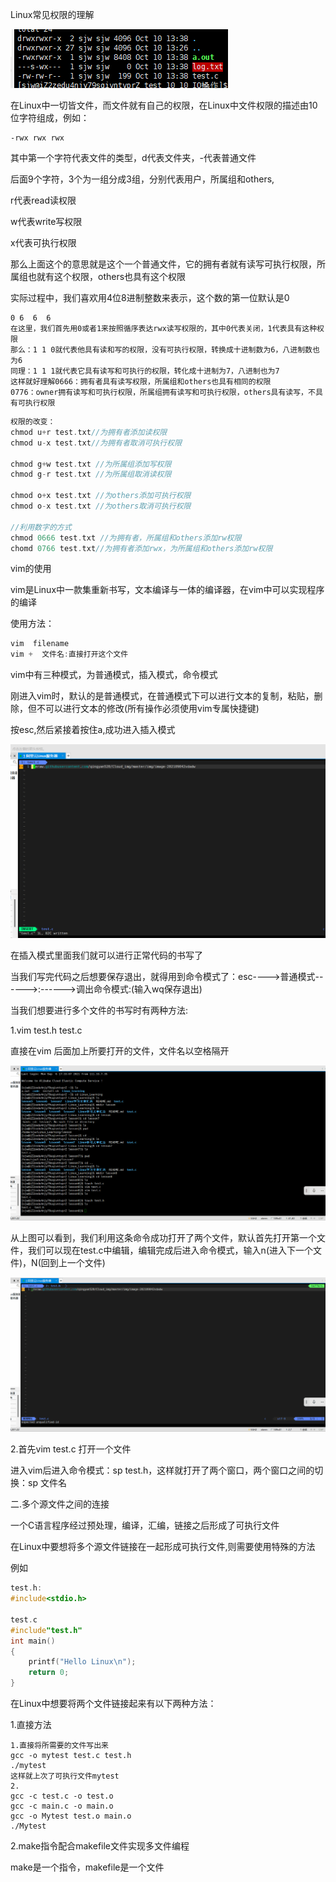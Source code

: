 Linux常见权限的理解

![image-20211010134952633](https://raw.githubusercontent.com/qingyan520/Cloud_img/master/img/image-20211010134952633.png)

在Linux中一切皆文件，而文件就有自己的权限，在Linux中文件权限的描述由10位字符组成，例如：

```shell
-rwx rwx rwx
```

其中第一个字符代表文件的类型，d代表文件夹，-代表普通文件

后面9个字符，3个为一组分成3组，分别代表用户，所属组和others,

r代表read读权限

w代表write写权限

x代表可执行权限

那么上面这个的意思就是这个一个普通文件，它的拥有者就有读写可执行权限，所属组也就有这个权限，others也具有这个权限

实际过程中，我们喜欢用4位8进制整数来表示，这个数的第一位默认是0

```
0 6  6  6
在这里，我们首先用0或者1来按照循序表达rwx读写权限的，其中0代表关闭，1代表具有这种权限
那么：1 1 0就代表他具有读和写的权限，没有可执行权限，转换成十进制数为6，八进制数也为6
同理：1 1 1就代表它具有读写和可执行的权限，转化成十进制为7，八进制也为7
这样就好理解0666：拥有者具有读写权限，所属组和others也具有相同的权限
0776：owner拥有读写和可执行权限，所属组拥有读写和可执行权限，others具有读写，不具有可执行权限
```

```cpp
权限的改变：
chmod u+r test.txt//为拥有者添加读权限
chmod u-x test.txt//为拥有者取消可执行权限

chmod g+w test.txt //为所属组添加写权限
chmod g-r test.txt //为所属组取消读权限

chmod o+x test.txt //为others添加可执行权限
chmod o-x test.txt //为others取消可执行权限

//利用数字的方式
chmod 0666 test.txt //为拥有者，所属组和others添加rw权限
chomd 0766 test.txt//为拥有者添加rwx，为所属组和others添加rw权限
```

vim的使用

vim是Linux中一款集重新书写，文本编译与一体的编译器，在vim中可以实现程序的编译

使用方法：

```cpp
vim  filename
vim +  文件名:直接打开这个文件
```

vim中有三种模式，为普通模式，插入模式，命令模式

刚进入vim时，默认的是普通模式，在普通模式下可以进行文本的复制，粘贴，删除，但不可以进行文本的修改(所有操作必须使用vim专属快捷键)

按esc,然后紧接着按住a,成功进入插入模式

![image-20210906192636027](https://raw.githubusercontent.com/qingyan520/Cloud_img/master/img/image-20210906192636027.png)

在插入模式里面我们就可以进行正常代码的书写了

当我们写完代码之后想要保存退出，就得用到命令模式了：esc---->普通模式------>:------>调出命令模式:(输入wq保存退出)

当我们想要进行多个文件的书写时有两种方法:

1.vim test.h  test.c

直接在vim 后面加上所要打开的文件，文件名以空格隔开

![2.](https://raw.githubusercontent.com/qingyan520/Cloud_img/master/img/2..gif)

从上图可以看到，我们利用这条命令成功打开了两个文件，默认首先打开第一个文件，我们可以现在test.c中编辑，编辑完成后进入命令模式，输入n(进入下一个文件)，N(回到上一个文件)

![3.](https://raw.githubusercontent.com/qingyan520/Cloud_img/master/img/3..gif)

2.首先vim test.c 打开一个文件

进入vim后进入命令模式：sp test.h，这样就打开了两个窗口，两个窗口之间的切换：sp 文件名

二.多个源文件之间的连接

一个C语言程序经过预处理，编译，汇编，链接之后形成了可执行文件

在Linux中要想将多个源文件链接在一起形成可执行文件,则需要使用特殊的方法

例如

```cpp
test.h:
#include<stdio.h>

test.c
#include"test.h"
int main()
{
	printf("Hello Linux\n");
	return 0;
}
```

在Linux中想要将两个文件链接起来有以下两种方法：

1.直接方法

```
1.直接将所需要的文件写出来
gcc -o mytest test.c test.h
./mytest
这样就上次了可执行文件mytest
2.
gcc -c test.c -o test.o
gcc -c main.c -o main.o
gcc -o Mytest test.o main.o
./Mytest
```

2.make指令配合makefile文件实现多文件编程

make是一个指令，makefile是一个文件



